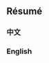 ## Résumé

### 中文

<readonlylink href="https://inner.xieyuheng.com/resume/zh.md" />

### English

<readonlylink href="https://inner.xieyuheng.com/resume/en.md" />
